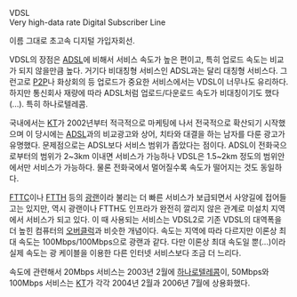 VDSL  
Very high-data rate Digital Subscriber Line

이름 그대로 초고속 디지털 가입자회선.

VDSL의 장점은 [ADSL](ADSL.md)에 비해서 서비스 속도가 높은 편이고, 특히 업로드 속도는 비교가 되지 않을만큼 높다.
거기다 비대칭형 서비스인 ADSL과는 달리 대칭형 서비스다. 그런고로 [P2P](P2P.md)나 화상회의 등 업로드가 중요한
서비스에서는 VDSL이 너무나도 유리하다. 하지만 통신회사 재량에 따라 ADSL처럼 업로드/다운로드 속도가 비대칭이기도 했다(...). 특히
하나로텔레콤.

국내에서는 [KT](KT.md)가 2002년부터 적극적으로 마케팅에 나서 전국적으로 확산되기 시작했으며 이 당시에는
[ADSL](ADSL.md)과의 비교광고와 상어, 치타와 대결을 하는 남자를 다룬 광고가 유명했다. 문제점으로는 ADSL보다 서비스
범위가 좁았다는 점이다. ADSL이 전화국으로부터의 범위가 2~3km 이내면 서비스가 가능하나 VDSL은 1.5~2km 정도의 범위안에서만
서비스가 가능하다. 물론 전화국에서 멀어질수록 속도가 떨어지는 것도 동일하다.

[FTTC](FTTC.md)이나 [FTTH](FTTH.md) 등의 [광랜](%EA%B4%91%EB%9E%9C.md)이라
불리는 더 빠른 서비스가 보급되면서 사양길에 접어들고는 있지만, 역시 광랜이나 FTTH도 인프라가 완전히 깔리지 않은 관계로 미설치 지역에서
서비스가 되고 있다. 이 때 사용되는 서비스는 VDSL2로 기존 VDSL의 대역폭을 더 높힌 컴퓨터의
[오버클럭](%EC%98%A4%EB%B2%84%ED%81%B4%EB%9F%AD.md)과 비슷한 개념이다. 속도는 지역에 따라 다르지만
이론상 최대 속도는 100Mbps/100Mbps으로 광랜과 같다. 다만 이론상 최대 속도일 뿐(...)이라 실제 속도는 광 케이블을 이용한
다른 인터넷 서비스보다 조금 더 느리다.

속도에 관련해서 20Mbps 서비스는 2003년 2월에
[하나로텔레콤](%ED%95%98%EB%82%98%EB%A1%9C%ED%85%94%EB%A0%88%EC%BD%A4.md)이,
50Mbps와 100Mbps 서비스는 [KT](KT.md)가 각각 2004년 2월과 2006년 7월에 상용화했다.

